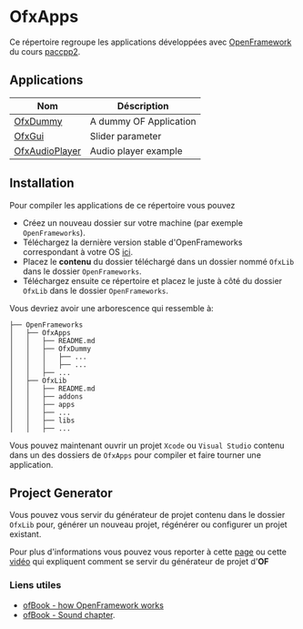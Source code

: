 # OfxApps

Ce répertoire regroupe les applications développées avec [OpenFramework](http://openframeworks.cc/) du cours [paccpp2](https://github.com/paccpp/paccpp2).

## Applications

| Nom                               | Déscription                         |
|-----------------------------------|-------------------------------------|
|[OfxDummy](./OfxDummy)             | A dummy OF Application              |
|[OfxGui](./OfxGui)                 | Slider parameter                    |
|[OfxAudioPlayer](./OfxAudioPlayer) | Audio player example                |

## Installation

Pour compiler les applications de ce répertoire vous pouvez

- Créez un nouveau dossier sur votre machine (par exemple `OpenFrameworks`).
- Téléchargez la dernière version stable d'OpenFrameworks correspondant à votre OS [ici](http://openframeworks.cc/download/).
- Placez le **contenu** du dossier téléchargé dans un dossier nommé `OfxLib` dans le dossier `OpenFrameworks`.
- Téléchargez ensuite ce répertoire et placez le juste à côté du dossier `OfxLib` dans le dossier `OpenFrameworks`.

Vous devriez avoir une arborescence qui ressemble à:

```
├── OpenFrameworks
│   ├── OfxApps
│   │   ├── README.md
│   │   ├── OfxDummy
│   │   │   ├── ...
│   │   │   ├── ...
│   │   ├── ...
│   ├── OfxLib
│   │   ├── README.md
│   │   ├── addons
│   │   ├── apps
│   │   ├── ...
│   │   ├── libs
│   │   ├── ...
```

Vous pouvez maintenant ouvrir un projet `Xcode` ou `Visual Studio` contenu dans un des dossiers de `OfxApps` pour compiler et faire tourner une application.

## Project Generator

Vous pouvez vous servir du générateur de projet contenu dans le dossier `OfxLib` pour, générer un nouveau projet, régénérer ou configurer un projet existant.

Pour plus d'informations vous pouvez vous reporter à cette [page](http://openframeworks.cc/learning/01_basics/create_a_new_project/) ou cette [vidéo](https://www.youtube.com/watch?v=4k2ZcvC0YEA) qui expliquent comment se servir du générateur de projet d'**OF**

### Liens utiles

- [ofBook - how OpenFramework works](http://openframeworks.cc/ofBook/chapters/how_of_works.html)
- [ofBook - Sound chapter](http://openframeworks.cc/ofBook/chapters/sound.html).
